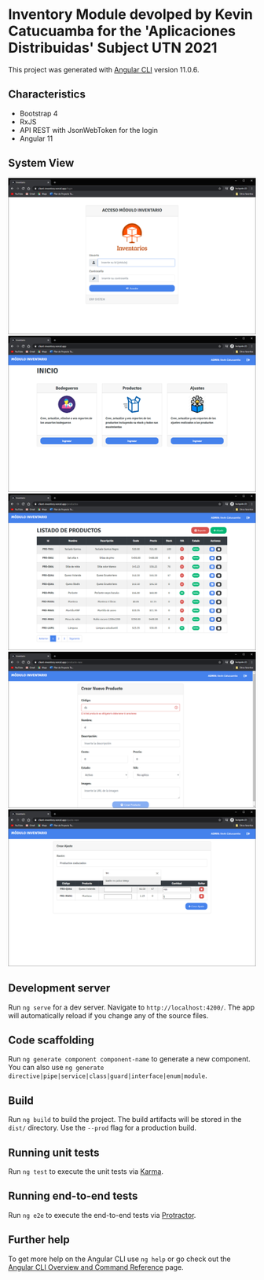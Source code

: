 # Inventory Module devolped by Kevin Catucuamba for the 'Aplicaciones Distribuidas' Subject UTN 2021


This project was generated with [Angular CLI](https://github.com/angular/angular-cli) version 11.0.6.

## Characteristics
- Bootstrap 4
- RxJS
- API REST with JsonWebToken for the login
- Angular 11

## System View

![Inventory!](/assets/1.PNG "Login")
![Inventory!](/assets/2.PNG "Main")
![Inventory!](/assets/3.PNG "Products")
![Inventory!](/assets/4.PNG "Products")
![Inventory!](/assets/5.PNG "Products")


## Development server

Run `ng serve` for a dev server. Navigate to `http://localhost:4200/`. The app will automatically reload if you change any of the source files.

## Code scaffolding

Run `ng generate component component-name` to generate a new component. You can also use `ng generate directive|pipe|service|class|guard|interface|enum|module`.

## Build

Run `ng build` to build the project. The build artifacts will be stored in the `dist/` directory. Use the `--prod` flag for a production build.

## Running unit tests

Run `ng test` to execute the unit tests via [Karma](https://karma-runner.github.io).

## Running end-to-end tests

Run `ng e2e` to execute the end-to-end tests via [Protractor](http://www.protractortest.org/).

## Further help

To get more help on the Angular CLI use `ng help` or go check out the [Angular CLI Overview and Command Reference](https://angular.io/cli) page.
